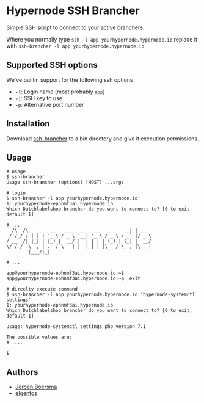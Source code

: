 # Hypernode SSH Brancher
Simple SSH script to connect to your active branchers.

Where you normally type `ssh -l app yourhypernode.hypernode.io` replace it with `ssh-brancher -l app yourhypernode.hypernode.io`

## Supported SSH options
We've builtin support for the following ssh options
- `-l`: Login name (most probably `app`)
- `-i`: SSH key to use
- `-p`: Alternative port number

## Installation
Download [ssh-brancher](https://raw.githubusercontent.com/elgentos/hypernode-ssh-brancher/main/ssh-brancher) to a bin directory and give it execution permissions.

## Usage

```
# usage
$ ssh-brancher
Usage ssh-brancher (options) [HOST] ...args

# login
$ ssh-brancher -l app yourhypernode.hypernode.io
1: yourhypernode-ephnmf3ai.hypernode.io
Which Dutchlabelshop brancher do you want to connect to? [0 to exit, default 1]

# ...
  /\  /\_   _ _ __   ___ _ __ _ __   ___   __| | ___
 / /_/ / | | | '_ \ / _ \ '__| '_ \ / _ \ / _` |/ _ \
/ __  /| |_| | |_) |  __/ |  | | | | (_) | (_| |  __/
\/ /_/  \__, | .__/ \___|_|  |_| |_|\___/ \__,_|\___|
        |___/|_|

# ...

app@yourhypernode-ephnmf3ai.hypernode.io:~$ 
app@yourhypernode-ephnmf3ai.hypernode.io:~$  exit

# direclty execute command
$ ssh-brancher -l app yourhypernode.hypernode.io 'hypernode-systemctl settings'
1: yourhypernode-ephnmf3ai.hypernode.io
Which Dutchlabelshop brancher do you want to connect to? [0 to exit, default 1]

usage: hypernode-systemctl settings php_version 7.1                                                      
                                                                                                         
The possible values are:                                                                                 
# ....

$

```

## Authors
- [Jeroen Boersma](https://github.com/JeroenBoersma)
- [elgentos](https://elgentos.nl/)

